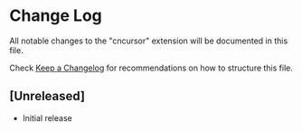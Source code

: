 # Change Log

All notable changes to the "cncursor" extension will be documented in this file.

Check [Keep a Changelog](http://keepachangelog.com/) for recommendations on how to structure this file.

## [Unreleased]

- Initial release
